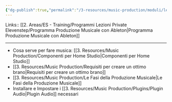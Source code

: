 ```yaml
---
{"dg-publish":true,"permalink":"/3-resources/music-production/moduli/le-fasi-preliminari-modulo/"}
---
```


Links:: [[2. Areas/ES - Training/Programmi Lezioni Private Elevenstep/Programma Produzione Musicale con Ableton\|Programma Produzione Musicale con Ableton]]

---
- Cosa serve per fare musica: [[3. Resources/Music Production/Componenti per Home Studio\|Componenti per Home Studio]]
- [[3. Resources/Music Production/Requisiti per creare un ottimo brano\|Requisiti per creare un ottimo brano]]
- [[3. Resources/Music Production/Le Fasi della Produzione Musicale\|Le Fasi della Produzione Musicale]]
- Installare e Impostare i [[3. Resources/Music Production/Plugins/Plugin Audio\|Plugin Audio]] necessari


